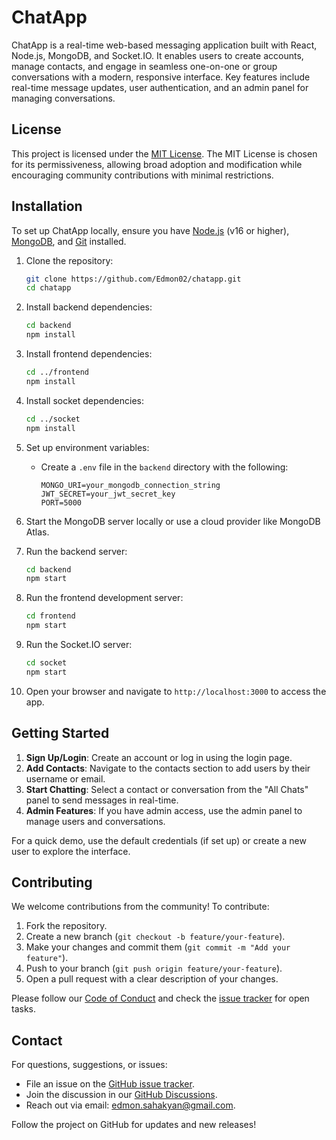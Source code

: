 # ChatApp

ChatApp is a real-time web-based messaging application built with React, Node.js, MongoDB, and Socket.IO. It enables users to create accounts, manage contacts, and engage in seamless one-on-one or group conversations with a modern, responsive interface. Key features include real-time message updates, user authentication, and an admin panel for managing conversations.

## License

This project is licensed under the [MIT License](LICENSE). The MIT License is chosen for its permissiveness, allowing broad adoption and modification while encouraging community contributions with minimal restrictions.

## Installation

To set up ChatApp locally, ensure you have [Node.js](https://nodejs.org/) (v16 or higher), [MongoDB](https://www.mongodb.com/), and [Git](https://git-scm.com/) installed.

1. Clone the repository:
   ```bash
   git clone https://github.com/Edmon02/chatapp.git
   cd chatapp
   ```

2. Install backend dependencies:
   ```bash
   cd backend
   npm install
   ```

3. Install frontend dependencies:
   ```bash
   cd ../frontend
   npm install
   ```

4. Install socket dependencies:
   ```bash
   cd ../socket
   npm install
   ```

5. Set up environment variables:
   - Create a `.env` file in the `backend` directory with the following:
     ```env
     MONGO_URI=your_mongodb_connection_string
     JWT_SECRET=your_jwt_secret_key
     PORT=5000
     ```

6. Start the MongoDB server locally or use a cloud provider like MongoDB Atlas.

7. Run the backend server:
   ```bash
   cd backend
   npm start
   ```

8. Run the frontend development server:
   ```bash
   cd frontend
   npm start
   ```

9. Run the Socket.IO server:
   ```bash
   cd socket
   npm start
   ```

10. Open your browser and navigate to `http://localhost:3000` to access the app.

## Getting Started

1. **Sign Up/Login**: Create an account or log in using the login page.
2. **Add Contacts**: Navigate to the contacts section to add users by their username or email.
3. **Start Chatting**: Select a contact or conversation from the "All Chats" panel to send messages in real-time.
4. **Admin Features**: If you have admin access, use the admin panel to manage users and conversations.

For a quick demo, use the default credentials (if set up) or create a new user to explore the interface.

## Contributing

We welcome contributions from the community! To contribute:

1. Fork the repository.
2. Create a new branch (`git checkout -b feature/your-feature`).
3. Make your changes and commit them (`git commit -m "Add your feature"`).
4. Push to your branch (`git push origin feature/your-feature`).
5. Open a pull request with a clear description of your changes.

Please follow our [Code of Conduct](CODE_OF_CONDUCT.md) and check the [issue tracker](https://github.com/Edmon02/chatapp/issues) for open tasks.

## Contact

For questions, suggestions, or issues:
- File an issue on the [GitHub issue tracker](https://github.com/Edmon02/chatapp/issues).
- Join the discussion in our [GitHub Discussions](https://github.com/Edmon02/chatapp/discussions).
- Reach out via email: edmon.sahakyan@gmail.com.

Follow the project on GitHub for updates and new releases!

